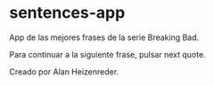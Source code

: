# sentences-app
App de las mejores frases de la serie Breaking Bad.

Para continuar a la siguiente frase, pulsar next quote.

Creado por Alan Heizenreder.
